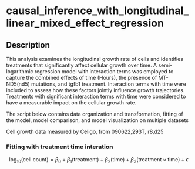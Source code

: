 # causal_inference_with_longitudinal_linear_mixed_effect_regression

## Description

This analysis examines the longitudinal growth rate of cells and
identifies treatments that significantly affect cellular growth over
time. A semi-logarithmic regression model with interaction terms was
employed to capture the combined effects of time (Hours), the presence
of MT-ND5(nd5) mutations, and tgfb1 treatment. Interaction terms with
time were included to assess how these factors jointly influence growth
trajectories. Treatments with significant interaction terms with time
were considered to have a measurable impact on the cellular growth rate.

The script below contains data organization and transformation, fitting
of the model, model comparison, and model visualization on multiple
datasets

Cell growth data measured by Celigo, from 090622,293T, r8,d25

### Fitting with treatment time interation

$$\log_{10}(\text{cell count}) = \beta_0 + \beta_1 (\text{treatment}) + \beta_2 (\text{time}) + \beta_3 (\text{treatment} \times \text{time}) + \epsilon$$
